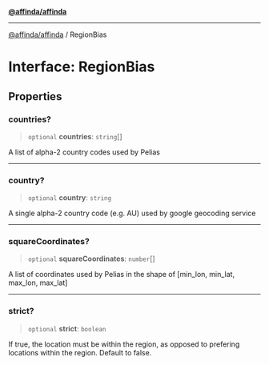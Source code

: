 [**@affinda/affinda**](../README.md)

***

[@affinda/affinda](../globals.md) / RegionBias

# Interface: RegionBias

## Properties

### countries?

> `optional` **countries**: `string`[]

A list of alpha-2 country codes used by Pelias

***

### country?

> `optional` **country**: `string`

A single alpha-2 country code (e.g. AU) used by google geocoding service

***

### squareCoordinates?

> `optional` **squareCoordinates**: `number`[]

A list of coordinates used by Pelias in the shape of [min_lon, min_lat, max_lon, max_lat]

***

### strict?

> `optional` **strict**: `boolean`

If true, the location must be within the region, as opposed to prefering locations within the region.
Default to false.
